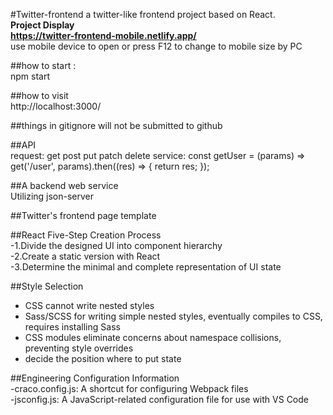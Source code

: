 #Twitter-frontend
a twitter-like frontend project based on React.  
**Project Display**  
**https://twitter-frontend-mobile.netlify.app/**   
use mobile device to open or press F12 to change to mobile size by PC  


##how to start :  
npm start

##how to visit  
http://localhost:3000/

##things in gitignore will not be submitted to github

##API  
request: get post put patch delete
service: const getUser = (params) => get('/user', params).then((res) => {
    return res;
});


##A backend web service  
Utilizing json-server

##Twitter's frontend page template  


##React Five-Step Creation Process  
-1.Divide the designed UI into component hierarchy  
-2.Create a static version with React  
-3.Determine the minimal and complete representation of UI state  


##Style Selection  
- CSS cannot write nested styles
- Sass/SCSS for writing simple nested styles, eventually compiles to CSS, requires installing Sass
- CSS modules eliminate concerns about namespace collisions, preventing style overrides
- decide the position where to put state

##Engineering Configuration Information  
-craco.config.js: A shortcut for configuring Webpack files  
-jsconfig.js: A JavaScript-related configuration file for use with VS Code  
